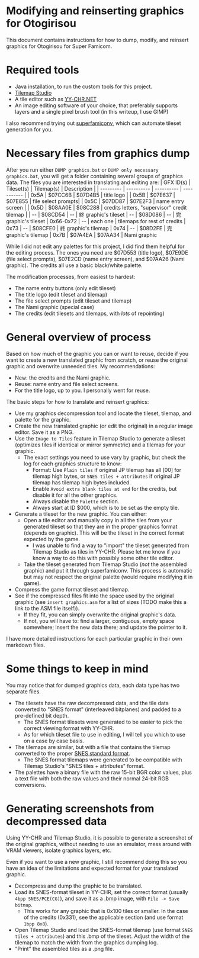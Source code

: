 # Modifying and reinserting graphics for Otogirisou
This document contains instructions for how to dump, modify, and reinsert graphics for Otogirisou for Super Famicom.

# Required tools
- Java installation, to run the custom tools for this project.
- [Tilemap Studio](https://github.com/Rangi42/tilemap-studio)
- A tile editor such as [YY-CHR.NET](https://www.romhacking.net/utilities/958/)
- An image editing software of your choice, that preferably supports layers and a single pixel brush tool (in this writeup, I use GIMP)

I also recommend trying out [superfamiconv](https://github.com/Optiroc/SuperFamiconv), which can automate tileset generation for you.

# Necessary files from graphics dump
After you run either `DUMP graphics.bat` or `DUMP only necessary graphics.bat`, you will get a folder containing several groups of graphics data. The files you are interested in translating and editing are:
| GFX ID(s) | Tileset(s) | Tilemap(s) | Description |
| --------- | ---------- | ---------- | ----------- |
| 0x5A | $07CC6B | $07D4B5 | title logo |
| 0x5B | $07E637 | $07E855 | file select prompts|
| 0x5C | $07DD87 | $07E2F3 | name entry screen |
| 0x5D | $08AA0E | $08C288 | credits letters, "supervisor" credit tilemap |
|  --  | $08CD54 | --      | 終 graphic's tileset
|  --  | $08D086 | --      | 完 graphic's tileset
| 0x66-0x72 | -- | each one | tilemaps for rest of credits
| 0x73 | --      | $08CFE0 | 終 graphic's tilemap
| 0x74 | --      | $08D2FE | 完 graphic's tilemap
| 0x7B | $07A4EA | $07AA34 | Nami graphic

While I did not edit any palettes for this project, I did find them helpful for
the editing process. The ones you need are $07D553 (title logo), $07E9DE (file
select prompts), $07E2CD (name entry screen), and $07AA26 (Nami graphic). The
credits all use a basic black/white palette.

The modification processes, from easiest to hardest:
- The name entry buttons (only edit tileset)
- The title logo (edit tileset and tilemap)
- The file select prompts (edit tileset and tilemap)
- The Nami graphic (special case)
- The credits (edit tilesets and tilemaps, with *lots* of repointing)

# General overview of process
Based on how much of the graphic you can or want to reuse, decide if you want to
create a new translated graphic from scratch, or reuse the original graphic and
overwrite unneeded tiles. My recommendations:
- New: the credits and the Nami graphic.
- Reuse: name entry and file select screens.
- For the title logo, up to you. I personally went for reuse.

The basic steps for how to translate and reinsert graphics:
- Use my graphics decompression tool and locate the tileset, tilemap, and
  palette for the graphic.
- Create the new translated graphic (or edit the original) in a regular image
  editor. Save it as a PNG.
- Use the `Image to Tiles` feature in Tilemap Studio to generate a tileset
  (optimizes tiles if identical or mirror symmetric) and a tilemap for your
  graphic.
  - The exact settings you need to use vary by graphic, but check the log for
    each graphics structure to know:
    - Format: Use `Plain tiles` if original JP tilemap has all [00] for tilemap
      high bytes, or `SNES tiles + attributes` if original JP tilemap has
      tilemap high bytes included.
    - Enable `Avoid extra blank tiles at end` for the credits, but disable it
      for all the other graphics.
    - Always disable the `Palette` section.
    - Always start at ID $000, which is to be set as the empty tile.
- Generate a tileset for the new graphic. You can either:
  - Open a tile editor and manually copy in all the tiles from your generated
    tileset so that they are in the proper graphics format (depends on graphic).
    This will be the tileset in the correct format expected by the game.
    - I was unable to find a way to "import" the tileset generated from Tilemap
      Studio as tiles in YY-CHR. Please let me know if you know a way to do this
      with possibly some other tile editor.
  - Take the tileset generated from Tilemap Studio (*not* the assembled graphic)
    and put it through superfamiconv. This process is automatic but may not
    respect the original palette (would require modifying it in game).
- Compress the game format tileset and tilemap.
- See if the compressed files fit into the space used by the original graphic
  (see `insert graphics.asm` for a list of sizes (TODO make this a link to the
ASM file itself)).
  - If they fit, you can simply overwrite the original graphic's data.
  - If not, you will have to: find a larger, contiguous, empty space somewhere;
    insert the new data there; and update the pointer to it.

I have more detailed instructions for each particular graphic in their own
markdown files.

# Some things to keep in mind
You may notice that for dumped graphics data, each data type has two separate files.
- The tilesets have the raw decompressed data, and the tile data converted to
  "SNES format" (interleaved bitplanes) and padded to a pre-defined bit depth.
  - The SNES format tilesets were generated to be easier to pick the correct
    viewing format with YY-CHR.
  - As for which tileset file to use in editing, I will tell you which to use on
    a case by case basis.
- The tilemaps are similar, but with a file that contains the tilemap converted
  to the proper [SNES standard format](https://problemkaputt.de/fullsnes.htm#snesppuvideomemoryvram).
  - The SNES format tilemaps were generated to be compatible with Tilemap
    Studio's "SNES tiles + attributes" format.
- The palettes have a binary file with the raw 15-bit BGR color values, plus a
  text file with both the raw values and their normal 24-bit RGB conversions.

# Generating screenshots from decompressed data
Using YY-CHR and Tilemap Studio, it is possible to generate a screenshot of the
original graphics, without needing to use an emulator, mess around with VRAM
viewers, isolate graphics layers, etc.

Even if you want to use a new graphic, I still recommend doing this so you have an idea of the limitations and expected format for your translated graphic.
- Decompress and dump the graphic to be translated.
- Load its SNES-format tileset in YY-CHR, set the correct format (usually `4bpp
  SNES/PCE(CG)`), and save it as a .bmp image, with `File -> Save bitmap`.
  - This works for any graphic that is 0x100 tiles or smaller. In the case of
    the credits (0x331), see the applicable section (and use format `1bpp 8x8`).
- Open Tilemap Studio and load the SNES-format tilemap (use format `SNES tiles +
  attributes`) and this .bmp of the tileset. Adjust the width of the tilemap to
match the width from the graphics dumping log.
- "Print" the assembled tiles as a .png file.
